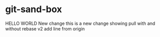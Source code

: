 # git-sand-box
HELLO WORLD
New change
this is a new change
showing pull with and without rebase v2
add line from origin
